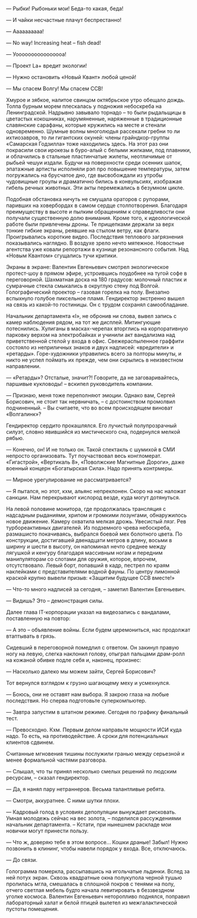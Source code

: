 — Рыбки! Рыбоньки мои! Беда-то какая, беда! 

— И чайки несчастные плачут беспрестанно! 

— Аааааааааа! 

— No way! Increasing heat – fish dead! 

— Уоооооооооооооооа! 

— Проект La+ вредит экологии! 

— Нужно остановить «Новый Квант» любой ценой! 

— Мы спасем Волгу! Мы спасем ССВ!

Хмурое и зябкое, налитое свинцом октябрьское утро обещало дождь. Толпа бурным морем плескалась у подножия небоскреба на Ленинградской. Надрывно завывало торнадо – то были рыдальщицы в цветастых кокошниках, нарумяненные, наряженные в традиционные славянские сарафаны, которые кружились на месте и стенали одновременно. Шумные волны многолюдья рассекали гребни то ли ихтиозавров, то ли гигантских окуней: члены грайндкор-группы «Самарская Годзилла» тоже находились здесь. На этот раз они покрасили свои ирокезы в буро-алый с белыми жилками, под плавники, и облачились в стальные пластинчатые жилеты, неотличимые от рыбьей чешуи издали. Будучи на поверхности среди осенних шапок, эпатажные артисты исполняли рэп про повышение температуры, затем погружались на брусчатое дно, где высвобождали из утробы чудовищные гроулы и драматично бились в конвульсиях, изображая гибель речных животных. Эти акты перемежались в безумном цикле.

Подобная обстановка ничуть не смущала ораторов с рупорами, паривших на ховербордах в самом сердце столпотворения. Благодаря преимуществу в высоте и пылким обращениям к справедливости они получали существенную долю внимания. Кроме того, к идеологической работе были привлечены дроны. Те прищепками держали за верх тонкие гибкие экраны, реявшие на стылом ветру, как флаги. Проигрывались короткие видео. Последствия теплового загрязнения показывались наглядно. В воздухе зрело нечто мятежное. Новостные агентства уже ковали репортажи в кузнице резонансного события. Над «Новым Квантом» сгущались тучи критики.

Экраны в экране: Валентин Евгеньевич смотрел экологическое протест-шоу в прямом эфире, устроившись поудобнее на тугой софе в переговорной. Шахматная доска на 180 градусов: молочный пластик и сумрачные стекла смыкались в округлую стену под Волгой. Голографический проектор – газовая горелка на полу. Внезапно вспыхнуло голубое пиксельное пламя. Гендиректор экстренно вышел на связь из какой-то гостиницы. Он с трудом сохранял самообладание.

Начальник департамента «I», не обронив ни слова, вывел запись с камер наблюдения рядом, на тот же дисплей. Митингующие потеснились. Хулиганы в масках-черепах вторглись на корпоративную парковку верхом на электробайках и учинили акт вандализма над приветственной стелой у входа в офис. Свежераспыленное граффити состояло из неприличных знаков и двух надписей: «вредители» и «ретарды». Горе-художники управились всего за полторы минуты, и никто не успел поймать их прежде, чем они скрылись в неизвестном направлении.

— «Ретарды»? Отсталые, значит?! Говорите, да не заговаривайтесь, паршивые кукловоды! – вскипел руководитель компании.

— Признаю, меня тоже переполняют эмоции. Однако вам, Сергей Борисович, не стоит так нервничать, – с достоинством промолвил подчиненный. – Вы считаете, что во всем происходящем виноват «Волгалинк»?

Гендиректор сердито прокашлялся. Его лучистый полупрозрачный силуэт, словно явившийся из мистического сна, подернулся мелкой рябью.

— Конечно, он! И не только он. Такой спектакль с шумихой в СМИ непросто организовать. Тут поучаствовал весь конгломерат. «Гигастрой», «Вертикаль 8», «Поволжские Магнитные Дороги», даже военный концерн «Богатырская Сила». Надо принять контрмеры. 

— Мирное урегулирование не рассматривается? 

— Я пытался, но этот, кхм, альянс непреклонен. Скоро на нас наложат санкции. Нам перекрывают кислород везде, куда могут дотянуться.

На левой половине монитора, где продолжалась трансляция с надсадным рыданиями, хрипом и громкими лозунгами, обнаружилось новое движение. Камеру охватила мелкая дрожь. Увесистый лязг. Рев турбореактивных двигателей. Из подземного чрева небоскреба, размашисто покачиваясь, выбрался боевой мех болотного цвета. По конструкции, достигавшей двенадцати метров в длину, восьми в ширину и шести в высоту, он напоминал нечто среднее между лягушкой и кенгуру благодаря массивным ногам и передним манипуляторам со слотами для оружия, которое, впрочем, отсутствовало. Левый борт, попавший в кадр, пестрел по краям наклейками с представителями водной фауны. По центру лимонной краской крупно вывели призыв: «Защитим будущее ССВ вместе!»

— Что-то много надписей за сегодня, – заметил Валентин Евгеньевич. 

— Видишь? Это – демонстрация силы.

Далее глава IT-корпорации указал на видеозапись с вандалами, поставленную на повтор:

— А это – объявление войны. Если будем церемониться, нас продолжат втаптывать в грязь.

Сидевший в переговорной помедлил с ответом. Он закинул правую ногу на левую, слегка наклонил голову, отыграл пальцами драм-ролл на кожаной обивке подле себя и, наконец, произнес:

— Насколько далеко мы можем зайти, Сергей Борисович?

Тот вернулся взглядом к грузно шагающему меху и усмехнулся.

— Боюсь, они не оставят нам выбора. Я закрою глаза на любые последствия. Но сперва подготовьте суперкомпьютер. 

— Завтра запустим в штатном режиме. Сегодня по графику финальный тест. 

— Превосходно. Кхм. Первым делом направьте мощности ИСИ куда надо. То есть, на противодействие. А сроки для потенциальных клиентов сдвинем.

Считанные мгновения тишины послужили гранью между серьезной и менее формальной частями разговора.

— Слышал, что ты принял несколько смелых решений по людским ресурсам, – сказал гендиректор.

— Да, я нанял пару нетраннеров. Весьма талантливые ребята.

— Смотри, аккуратнее. С ними шутки плохи.

— Кадровый голод в условиях депопуляции вынуждает рисковать. Умная молодежь сейчас на вес золота, – поделился рассуждениями начальник департамента. – Кстати, при нынешнем раскладе мои новички могут принести пользу.

— Что ж, доверяю тебе в этом вопросе... Кошки драные! Забыл! Нужно позвонить в клининг, чтобы навели порядок у входа. Все, отключаюсь.

— До связи.

Голограмма померкла, рассыпавшись на игольчатые льдинки. Вслед за ней потух экран. Сквозь квадратные окна полукупола черной тушью пролилась мгла, смешалась в сплошной покров с тенями на полу, отчего светлая мебель будто начала левитировать в беззвездном уголке космоса. Валентин Евгеньевич неторопливо поднялся, поправил лабораторный халат и белой птицей вылетел из межгалактической пустоты помещения.
